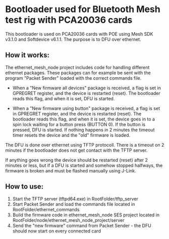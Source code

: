 # Bootloader used for Bluetooth Mesh test rig with PCA20036 cards

This bootloader is used on PCA20036 cards with POE using Mesh SDK v3.1.0 and Softdevice v6.1.1. The purpose is to DFU over ethernet.

## How it works:

The ethernet_mesh_node project includes code for handling different ethernet packages. These packages can for example be sent with the program "Packet Sender" loaded with the correct commands file. 

- When a "New firmware all devices" package is received, a flag is set in GPREGRET register, and the device is restarted (reset). The bootloader reads this flag, and when it is set, DFU is started.

- When a "New firmware using button" package is received, a flag is set in GPREGRET register, and the device is restarted (reset). The bootloader reads this flag, and when it is set, the device goes in to a spin lock waiting for a button press (BUTTON 0). If the button is pressed, DFU is started. If nothing happens in 2 minutes the timeout timer resets the device and the "old" firmware is loaded.

The DFU is done over ethernet using TFTP protocoll. There is a timeout on 2 minutes if the bootloader does not get contact with the TFTP server.

If anything goes wrong the device should be restarted (reset) after 2 minutes or less, but if a DFU is started and somehow stopped halfways, the firmware is broken and must be flashed manually using J-Link.

## How to use:

1) Start the TFTP server (tftpd64.exe) in RootFolder/tftp_server
2) Start Packet Sender and load the commands file located in RootFolder/ethernet_commands
3) Build the firmware code in ethernet_mesh_node SES project located in RootFolder/node/ethernet_mesh_node_project/server
4) Send the "new firmware" command from Packet Sender - the DFU should now start on every connected card